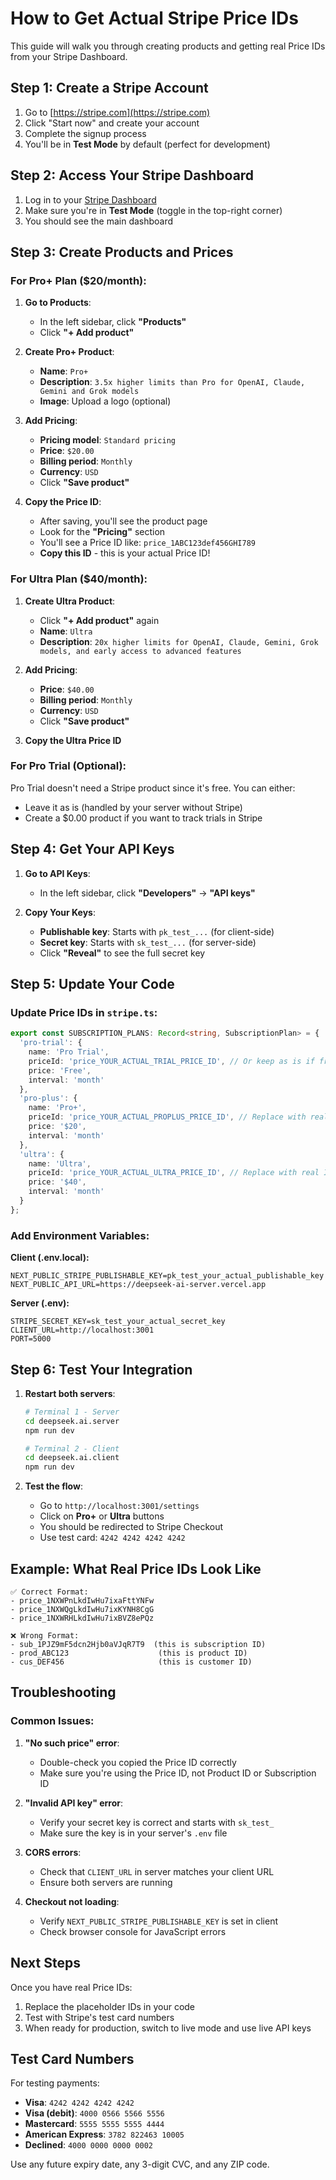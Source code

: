 # How to Get Actual Stripe Price IDs

This guide will walk you through creating products and getting real Price IDs from your Stripe Dashboard.

## Step 1: Create a Stripe Account

1. Go to [https://stripe.com](https://stripe.com)
2. Click "Start now" and create your account
3. Complete the signup process
4. You'll be in **Test Mode** by default (perfect for development)

## Step 2: Access Your Stripe Dashboard

1. Log in to your [Stripe Dashboard](https://dashboard.stripe.com)
2. Make sure you're in **Test Mode** (toggle in the top-right corner)
3. You should see the main dashboard

## Step 3: Create Products and Prices

### For Pro+ Plan ($20/month):

1. **Go to Products**:
   - In the left sidebar, click **"Products"**
   - Click **"+ Add product"**

2. **Create Pro+ Product**:
   - **Name**: `Pro+`
   - **Description**: `3.5x higher limits than Pro for OpenAI, Claude, Gemini and Grok models`
   - **Image**: Upload a logo (optional)

3. **Add Pricing**:
   - **Pricing model**: `Standard pricing`
   - **Price**: `$20.00`
   - **Billing period**: `Monthly`
   - **Currency**: `USD`
   - Click **"Save product"**

4. **Copy the Price ID**:
   - After saving, you'll see the product page
   - Look for the **"Pricing"** section
   - You'll see a Price ID like: `price_1ABC123def456GHI789`
   - **Copy this ID** - this is your actual Price ID!

### For Ultra Plan ($40/month):

1. **Create Ultra Product**:
   - Click **"+ Add product"** again
   - **Name**: `Ultra`
   - **Description**: `20x higher limits for OpenAI, Claude, Gemini, Grok models, and early access to advanced features`

2. **Add Pricing**:
   - **Price**: `$40.00`
   - **Billing period**: `Monthly`
   - **Currency**: `USD`
   - Click **"Save product"**

3. **Copy the Ultra Price ID**

### For Pro Trial (Optional):

Pro Trial doesn't need a Stripe product since it's free. You can either:
- Leave it as is (handled by your server without Stripe)
- Create a $0.00 product if you want to track trials in Stripe

## Step 4: Get Your API Keys

1. **Go to API Keys**:
   - In the left sidebar, click **"Developers"** → **"API keys"**

2. **Copy Your Keys**:
   - **Publishable key**: Starts with `pk_test_...` (for client-side)
   - **Secret key**: Starts with `sk_test_...` (for server-side)
   - Click **"Reveal"** to see the full secret key

## Step 5: Update Your Code

### Update Price IDs in `stripe.ts`:

```typescript
export const SUBSCRIPTION_PLANS: Record<string, SubscriptionPlan> = {
  'pro-trial': {
    name: 'Pro Trial',
    priceId: 'price_YOUR_ACTUAL_TRIAL_PRICE_ID', // Or keep as is if free
    price: 'Free',
    interval: 'month'
  },
  'pro-plus': {
    name: 'Pro+',
    priceId: 'price_YOUR_ACTUAL_PROPLUS_PRICE_ID', // Replace with real ID
    price: '$20',
    interval: 'month'
  },
  'ultra': {
    name: 'Ultra',
    priceId: 'price_YOUR_ACTUAL_ULTRA_PRICE_ID', // Replace with real ID
    price: '$40',
    interval: 'month'
  }
};
```

### Add Environment Variables:

**Client (.env.local):**
```env
NEXT_PUBLIC_STRIPE_PUBLISHABLE_KEY=pk_test_your_actual_publishable_key
NEXT_PUBLIC_API_URL=https://deepseek-ai-server.vercel.app
```

**Server (.env):**
```env
STRIPE_SECRET_KEY=sk_test_your_actual_secret_key
CLIENT_URL=http://localhost:3001
PORT=5000
```

## Step 6: Test Your Integration

1. **Restart both servers**:
   ```bash
   # Terminal 1 - Server
   cd deepseek.ai.server
   npm run dev

   # Terminal 2 - Client  
   cd deepseek.ai.client
   npm run dev
   ```

2. **Test the flow**:
   - Go to `http://localhost:3001/settings`
   - Click on **Pro+** or **Ultra** buttons
   - You should be redirected to Stripe Checkout
   - Use test card: `4242 4242 4242 4242`

## Example: What Real Price IDs Look Like

```
✅ Correct Format:
- price_1NXWPnLkdIwHu7ixaFttYNFw
- price_1NXWQgLkdIwHu7ixKYNH8CgG
- price_1NXWRHLkdIwHu7ixBVZ8ePQz

❌ Wrong Format:
- sub_1PJZ9mF5dcn2Hjb0aVJqR7T9  (this is subscription ID)
- prod_ABC123                    (this is product ID)
- cus_DEF456                     (this is customer ID)
```

## Troubleshooting

### Common Issues:

1. **"No such price" error**:
   - Double-check you copied the Price ID correctly
   - Make sure you're using the Price ID, not Product ID or Subscription ID

2. **"Invalid API key" error**:
   - Verify your secret key is correct and starts with `sk_test_`
   - Make sure the key is in your server's `.env` file

3. **CORS errors**:
   - Check that `CLIENT_URL` in server matches your client URL
   - Ensure both servers are running

4. **Checkout not loading**:
   - Verify `NEXT_PUBLIC_STRIPE_PUBLISHABLE_KEY` is set in client
   - Check browser console for JavaScript errors

## Next Steps

Once you have real Price IDs:
1. Replace the placeholder IDs in your code
2. Test with Stripe's test card numbers
3. When ready for production, switch to live mode and use live API keys

## Test Card Numbers

For testing payments:
- **Visa**: `4242 4242 4242 4242`
- **Visa (debit)**: `4000 0566 5566 5556`
- **Mastercard**: `5555 5555 5555 4444`
- **American Express**: `3782 822463 10005`
- **Declined**: `4000 0000 0000 0002`

Use any future expiry date, any 3-digit CVC, and any ZIP code.
